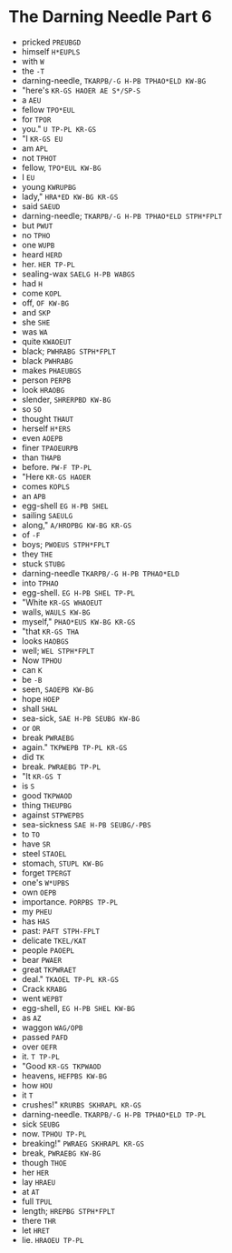 # The Darning Needle Part 6

* pricked `PREUBGD`
* himself `H*EUPLS`
* with `W`
* the `-T`
* darning-needle, `TKARPB/-G H-PB TPHAO*ELD KW-BG`
* "here's `KR-GS HAOER AE S*/SP-S`
* a `AEU`
* fellow `TPO*EUL`
* for `TPOR`
* you." `U TP-PL KR-GS`
* "I `KR-GS EU`
* am `APL`
* not `TPHOT`
* fellow, `TPO*EUL KW-BG`
* I `EU`
* young `KWRUPBG`
* lady," `HRA*ED KW-BG KR-GS`
* said `SAEUD`
* darning-needle; `TKARPB/-G H-PB TPHAO*ELD STPH*FPLT`
* but `PWUT`
* no `TPHO`
* one `WUPB`
* heard `HERD`
* her. `HER TP-PL`
* sealing-wax `SAELG H-PB WABGS`
* had `H`
* come `KOPL`
* off, `OF KW-BG`
* and `SKP`
* she `SHE`
* was `WA`
* quite `KWAOEUT`
* black; `PWHRABG STPH*FPLT`
* black `PWHRABG`
* makes `PHAEUBGS`
* person `PERPB`
* look `HRAOBG`
* slender, `SHRERPBD KW-BG`
* so `SO`
* thought `THAUT`
* herself `H*ERS`
* even `AOEPB`
* finer `TPAOEURPB`
* than `THAPB`
* before. `PW-F TP-PL`
* "Here `KR-GS HAOER`
* comes `KOPLS`
* an `APB`
* egg-shell `EG H-PB SHEL`
* sailing `SAEULG`
* along," `A/HROPBG KW-BG KR-GS`
* of `-F`
* boys; `PWOEUS STPH*FPLT`
* they `THE`
* stuck `STUBG`
* darning-needle `TKARPB/-G H-PB TPHAO*ELD`
* into `TPHAO`
* egg-shell. `EG H-PB SHEL TP-PL`
* "White `KR-GS WHAOEUT`
* walls, `WAULS KW-BG`
* myself," `PHAO*EUS KW-BG KR-GS`
* "that `KR-GS THA`
* looks `HAOBGS`
* well; `WEL STPH*FPLT`
* Now `TPHOU`
* can `K`
* be `-B`
* seen, `SAOEPB KW-BG`
* hope `HOEP`
* shall `SHAL`
* sea-sick, `SAE H-PB SEUBG KW-BG`
* or `OR`
* break `PWRAEBG`
* again." `TKPWEPB TP-PL KR-GS`
* did `TK`
* break. `PWRAEBG TP-PL`
* "It `KR-GS T`
* is `S`
* good `TKPWAOD`
* thing `THEUPBG`
* against `STPWEPBS`
* sea-sickness `SAE H-PB SEUBG/-PBS`
* to `TO`
* have `SR`
* steel `STAOEL`
* stomach, `STUPL KW-BG`
* forget `TPERGT`
* one's `W*UPBS`
* own `OEPB`
* importance. `PORPBS TP-PL`
* my `PHEU`
* has `HAS`
* past: `PAFT STPH-FPLT`
* delicate `TKEL/KAT`
* people `PAOEPL`
* bear `PWAER`
* great `TKPWRAET`
* deal." `TKAOEL TP-PL KR-GS`
* Crack `KRABG`
* went `WEPBT`
* egg-shell, `EG H-PB SHEL KW-BG`
* as `AZ`
* waggon `WAG/OPB`
* passed `PAFD`
* over `OEFR`
* it. `T TP-PL`
* "Good `KR-GS TKPWAOD`
* heavens, `HEFPBS KW-BG`
* how `HOU`
* it `T`
* crushes!" `KRURBS SKHRAPL KR-GS`
* darning-needle. `TKARPB/-G H-PB TPHAO*ELD TP-PL`
* sick `SEUBG`
* now. `TPHOU TP-PL`
* breaking!" `PWRAEG SKHRAPL KR-GS`
* break, `PWRAEBG KW-BG`
* though `THOE`
* her `HER`
* lay `HRAEU`
* at `AT`
* full `TPUL`
* length; `HREPBG STPH*FPLT`
* there `THR`
* let `HRET`
* lie. `HRAOEU TP-PL`

